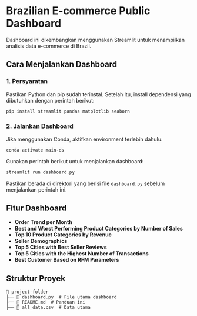 # Brazilian E-commerce Public Dashboard

Dashboard ini dikembangkan menggunakan Streamlit untuk menampilkan analisis data e-commerce di Brazil.

## Cara Menjalankan Dashboard

### 1. Persyaratan

Pastikan Python dan pip sudah terinstal. Setelah itu, install dependensi yang dibutuhkan dengan perintah berikut:

```bash
pip install streamlit pandas matplotlib seaborn
```

### 2. Jalankan Dashboard

Jika menggunakan Conda, aktifkan environment terlebih dahulu:

```bash
conda activate main-ds
```

Gunakan perintah berikut untuk menjalankan dashboard:

```bash
streamlit run dashboard.py
```

Pastikan berada di direktori yang berisi file `dashboard.py` sebelum menjalankan perintah ini.

## Fitur Dashboard

- **Order Trend per Month**
- **Best and Worst Performing Product Categories by Number of Sales**
- **Top 10 Product Categories by Revenue**
- **Seller Demographics**
- **Top 5 Cities with Best Seller Reviews**
- **Top 5 Cities with the Highest Number of Transactions**
- **Best Customer Based on RFM Parameters**

## Struktur Proyek

```
📂 project-folder
├── 📄 dashboard.py  # File utama dashboard
├── 📄 README.md  # Panduan ini
├── 📄 all_data.csv  # Data utama
```
